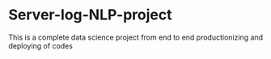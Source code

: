# Server-log-NLP-project
This is a complete data science project from end to end productionizing and deploying of codes 
